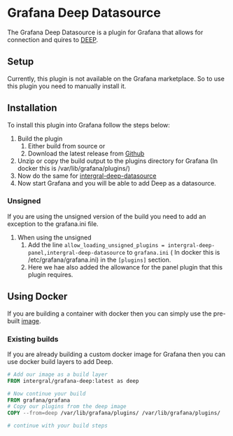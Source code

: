 # Grafana Deep Datasource

The Grafana Deep Datasource is a plugin for Grafana that allows for connection and quires to [DEEP](https://github.com/intergral/deep).

## Setup

Currently, this plugin is not available on the Grafana marketplace. So to use this plugin you need to manually install
it.

## Installation

To install this plugin into Grafana follow the steps below:

1. Build the plugin
   1. Either build from source or
   2. Download the latest release from [Github](https://github.com/intergral/grafana-deep-datasource/releases)
2. Unzip or copy the build output to the plugins directory for Grafana (In docker this is /var/lib/grafana/plugins/)
3. Now do the same for [intergral-deep-datasource](https://github.com/intergral/grafana-deep-panel)
4. Now start Grafana and you will be able to add Deep as a datasource.

### Unsigned

If you are using the unsigned version of the build you need to add an exception to the grafana.ini file.

1. When using the unsigned
   1. Add the line `allow_loading_unsigned_plugins = intergral-deep-panel,intergral-deep-datasource` to `grafana.ini` (
      In docker this is /etc/grafana/grafana.ini) in the `[plugins]` section.
   2. Here we hae also added the allowance for the panel plugin that this plugin requires.

## Using Docker

If you are building a container with docker then you can simply use the pre-built [image](https://hub.docker.com/repository/docker/intergral/grafana-deep/general).

### Existing builds

If you are already building a custom docker image for Grafana then you can use docker build layers to add Deep.

```dockerfile
# Add our image as a build layer
FROM intergral/grafana-deep:latest as deep

# Now continue your build
FROM grafana/grafana
# Copy our plugins from the deep image
COPY --from=deep /var/lib/grafana/plugins/ /var/lib/grafana/plugins/

# continue with your build steps
```
